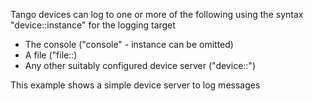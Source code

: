 Tango devices can log to one or more of the following using the
syntax "device::instance" for the logging target

* The console ("console" - instance can be omitted)
* A file ("file::<filename>)
* Any other suitably configured device server ("device::<full device name>")

This example shows a simple device server to log messages

